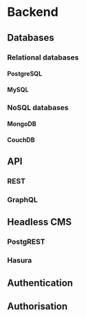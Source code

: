 # Backend

## Databases

### Relational databases

#### PostgreSQL

#### MySQL

### NoSQL databases

#### MongoDB

#### CouchDB

## API

### REST

### GraphQL

## Headless CMS

### PostgREST

### Hasura

## Authentication

## Authorisation
